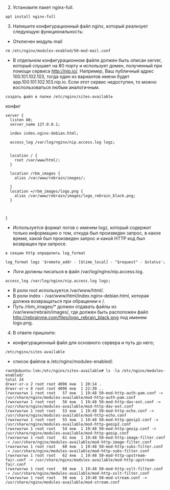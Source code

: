 2. Установите пакет nginx-full.

```
apt install nginx-full
```

3. Напишите конфигурационный файл nginx, который реализует следующую функциональность:
- Отключен модуль mail
```
rm /etc/nginx/modules-enabled/50-mod-mail.conf
```
- В отдельном конфигурационном файле должен быть описан server, который слушает на 80 порту и использует домен, полученный при помощи сервиса http://nip.io/. Например, Ваш публичный адрес 100.101.102.103, тогда один из вариантов имени будет app.100.101.102.103.nip.io. Если этот сервис недоступен, то можно воспользоваться любым аналогичным.

```
создать файл в папке /etc/nginx/sites-available
```
конфиг
```
server {
  listen 80;
  server_name 127.0.0.1;

  index index.nginx-debian.html;

  access_log /var/log/nginx/nip.access.log logz;


  location / {
    root /var/www/html/;
  }

  location /rbm_images {
    alias /var/www/rebrain/images/;

  }
  location =/rbm_images/logo.png {
    alias /var/www/rebrain/images/logo_rebrain_black.png;
  }



}                                                                                                 
```

- Используется формат логов с именем logz, который содержит только информацию о том, откуда был произведен запрос, в какое время, какой был произведен запрос и какой HTTP код был возвращен при запросе.

```
в секции http определить log_format
```

```
log_format logz '$remote_addr - [$time_local] - "$request" - $status';
```

- Логи должны писаться в файл /var/log/nginx/nip.access.log.
```
access_log /var/log/nginx/nip.access.log logz;
```

- В роли root используется /var/www/html/.
- В роли index - /var/www/html/index.nginx-debian.html, которая должна возвращаться при обращении к /.
- Путь /rbm_images/* должен отдавать файлы из /var/www/rebrain/images/, где должен быть расположен файл http://rebrainme.com/files/logo_rebrain_black.png под именем logo.png.

4. В ответе пришлите:
- конфигурационный файл для основного сервера и путь до него;

```
/etc/nginx/sites-available
```

- список файлов в /etc/nginx/modules-enabled/.
```
root@ubuntu-lvm:/etc/nginx/sites-available# ls -la /etc/nginx/modules-enabled/
total 24
drwxr-xr-x 2 root root 4096 янв  1 20:14 .
drwxr-xr-x 8 root root 4096 янв  1 22:30 ..
lrwxrwxrwx 1 root root   57 янв  1 19:48 50-mod-http-auth-pam.conf -> /usr/share/nginx/modules-available/mod-http-auth-pam.conf
lrwxrwxrwx 1 root root   56 янв  1 19:48 50-mod-http-dav-ext.conf -> /usr/share/nginx/modules-available/mod-http-dav-ext.conf
lrwxrwxrwx 1 root root   53 янв  1 19:48 50-mod-http-echo.conf -> /usr/share/nginx/modules-available/mod-http-echo.conf
lrwxrwxrwx 1 root root   55 янв  1 19:48 50-mod-http-geoip2.conf -> /usr/share/nginx/modules-available/mod-http-geoip2.conf
lrwxrwxrwx 1 root root   54 янв  1 19:48 50-mod-http-geoip.conf -> /usr/share/nginx/modules-available/mod-http-geoip.conf
lrwxrwxrwx 1 root root   61 янв  1 19:48 50-mod-http-image-filter.conf -> /usr/share/nginx/modules-available/mod-http-image-filter.conf
lrwxrwxrwx 1 root root   60 янв  1 19:48 50-mod-http-subs-filter.conf -> /usr/share/nginx/modules-available/mod-http-subs-filter.conf
lrwxrwxrwx 1 root root   62 янв  1 19:48 50-mod-http-upstream-fair.conf -> /usr/share/nginx/modules-available/mod-http-upstream-fair.conf
lrwxrwxrwx 1 root root   60 янв  1 19:48 50-mod-http-xslt-filter.conf -> /usr/share/nginx/modules-available/mod-http-xslt-filter.conf
lrwxrwxrwx 1 root root   50 янв  1 19:48 50-mod-stream.conf -> /usr/share/nginx/modules-available/mod-stream.conf

```
